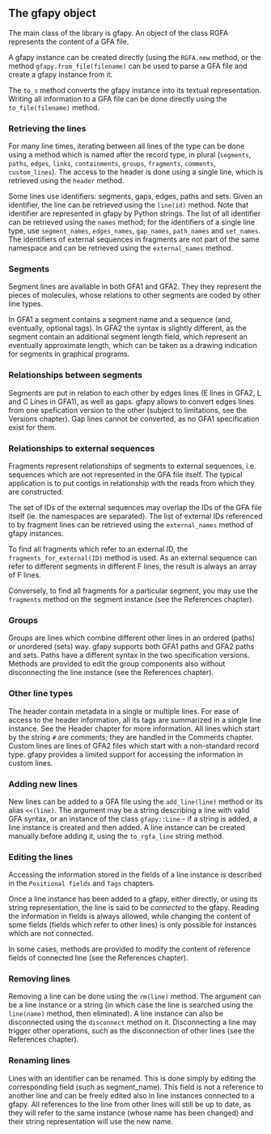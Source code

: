 ## The gfapy object

The main class of the library is gfapy. An object of the class RGFA represents
the content of a GFA file.

A gfapy instance can be created directly (using the ```RGFA.new```
method, or the method ```gfapy.from_file(filename)``` can be used to parse a
GFA file and create a gfapy instance from it.

The ```to_s``` method converts the gfapy instance into its textual
representation. Writing all information to a GFA file can be done directly
using the ```to_file(filename)``` method.

### Retrieving the lines

For many line times, iterating between all lines of the type can be done
using a method which is named after the record type, in plural
(```segments```, ```paths```, ```edges```, ```links```, ```containments```,
```groups```, ```fragments```, ```comments```, ```custom_lines```).
The access to the header is done using a single line, which is retrieved using
the ```header``` method.

Some lines use identifiers: segments, gaps, edges, paths and sets. Given an
identifier, the line can be retrieved using the ```line(id)```
method. Note that identifier are represented in gfapy by Python strings.
The list of all identifier can be retrieved using the ```names``` method;
for the identifiers of a single line type, use ```segment_names```,
 ```edges_names```, ```gap_names```, ```path_names``` and ```set_names```.
The identifiers of external sequences in fragments are not part of the
same namespace and can be retrieved using the ```external_names``` method.

### Segments

Segment lines are available in both GFA1 and GFA2. They
they represent the pieces of molecules, whose relations to other
segments are coded by other line types.

In GFA1 a segment contains a segment name and a sequence (and, eventually,
optional tags). In GFA2 the syntax is slightly different,
as the segment contain an additional segment length field, which
represent an eventually approximate length, which can be taken as a
drawing indication for segments in graphical programs.

### Relationships between segments

Segments are put in relation to each other by edges lines (E lines in GFA2,
L and C Lines in GFA1), as well as gaps. gfapy allows to convert edges
lines from one spefication version to the other (subject to limitations,
see the Versions chapter). Gap lines cannot be converted, as no GFA1
specification exist for them.

### Relationships to external sequences

Fragments represent relationships of segments to external sequences,
i.e. sequences which are not represented in the GFA file itself.
The typical application is to put contigs in relationship with the
reads from which they are constructed.

The set of IDs of the external sequences may overlap the IDs of the
GFA file itself (ie. the namespaces are separated). The list of
external IDs referenced to by fragment lines can be retrieved
using the ```external_names``` method of gfapy instances.

To find all fragments which refer to an external ID,
the ```fragments_for_external(ID)``` method is used. As an external sequence
can refer to different segments in different F lines, the result is always
an array of F lines.

Conversely, to find all fragments for a particular segment, you may use the
```fragments``` method on the segment instance (see the References chapter).

### Groups

Groups are lines which combine different other lines in an ordered (paths)
or unordered (sets) way. gfapy supports both GFA1 paths and GFA2 paths and sets.
Paths have a different syntax in the two specification versions.
Methods are provided to edit the group components also without disconnecting
the line instance (see the References chapter).

### Other line types

The header contain metadata in a single or multiple lines. For ease of access
to the header information, all its tags are summarized in a single line
instance. See the Header chapter for more information.
All lines which start by the string ```#``` are comments; they are
handled in the Comments chapter.
Custom lines are lines of GFA2 files which start with a non-standard
record type. gfapy provides a limited support for accessing the information
in custom lines.

### Adding new lines

New lines can be added to a GFA file using the ```add_line(line)``` method
or its alias ```<<(line)```. The argument may be a string describing a line
with valid GFA syntax, or an instance of the class ```gfapy::Line``` -
if a string is added, a line instance is created and then added.
A line instance can be created manually before adding it, using
the ```to_rgfa_line``` string method.

### Editing the lines

Accessing the information stored in the fields of a line instance
is described in the ```Positional fields``` and ```Tags```
chapters.

Once a line instance has been added to a gfapy, either directly, or using its
string representation, the line is said to be _connected_ to the gfapy.
Reading the information in fields is always allowed, while changing the content
of some fields (fields which refer to other lines) is only possible for
instances which are not connected.

In some cases, methods are provided
to modify the content of reference fields of connected line
(see the References chapter).

### Removing lines

Removing a line can be done using the ```rm(line)``` method. The argument
can be a line instance or a string (in which case the line is searched
using the ```line(name)``` method, then eliminated).
A line instance can also be disconnected using the ```disconnect``` method
on it. Disconnecting a line may trigger other operations, such as the
disconnection of other lines (see the References chapter).

### Renaming lines

Lines with an identifier can be renamed. This is done simply by editing the
corresponding field (such as segment_name). This field is not a reference
to another line and can be freely edited also in line instances connected
to a gfapy. All references to the line from other lines will still be up to
date, as they will refer to the same instance (whose name has been changed)
and their string representation will use the new name.

